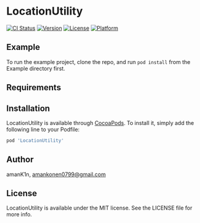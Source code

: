 # LocationUtility

[![CI Status](https://img.shields.io/travis/amanK1n/LocationUtility.svg?style=flat)](https://travis-ci.org/amanK1n/LocationUtility)
[![Version](https://img.shields.io/cocoapods/v/LocationUtility.svg?style=flat)](https://cocoapods.org/pods/LocationUtility)
[![License](https://img.shields.io/cocoapods/l/LocationUtility.svg?style=flat)](https://cocoapods.org/pods/LocationUtility)
[![Platform](https://img.shields.io/cocoapods/p/LocationUtility.svg?style=flat)](https://cocoapods.org/pods/LocationUtility)

## Example

To run the example project, clone the repo, and run `pod install` from the Example directory first.

## Requirements

## Installation

LocationUtility is available through [CocoaPods](https://cocoapods.org). To install
it, simply add the following line to your Podfile:

```ruby
pod 'LocationUtility'
```

## Author

amanK1n, amankonen0799@gmail.com

## License

LocationUtility is available under the MIT license. See the LICENSE file for more info.
